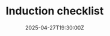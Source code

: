 ---
title: Induction checklist
linkTitle: Induction checklist
date: '2025-04-27T19:30:00Z'
weight: 1
description: No content
draft: false
ref: induction-checklist
---